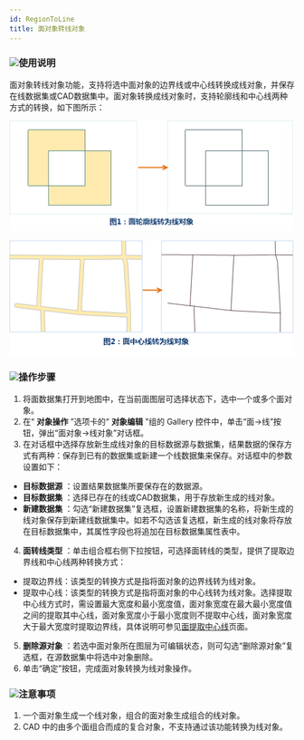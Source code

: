 ```yaml
---
id: RegionToLine
title: 面对象转线对象  
---  
```

### ![](../../../img/read.gif)使用说明

面对象转线对象功能，支持将选中面对象的边界线或中心线转换成线对象，并保存在线数据集或CAD数据集中。面对象转换成线对象时，支持轮廓线和中心线两种方式的转换，如下图所示：

![](img/RegionToLine1.png)  

![](img/RegionToLine2.png)  


### ![](../../../img/read.gif)操作步骤

1. 将面数据集打开到地图中，在当前面图层可选择状态下，选中一个或多个面对象。
2. 在“ **对象操作** ”选项卡的“ **对象编辑** ”组的 Gallery 控件中，单击“面->线”按钮，弹出“面对象->线对象”对话框。 
3. 在对话框中选择存放新生成线对象的目标数据源与数据集，结果数据的保存方式有两种：保存到已有的数据集或新建一个线数据集来保存。对话框中的参数设置如下： 
  * **目标数据源** ：设置结果数据集所要保存在的数据源。
  * **目标数据集** ：选择已存在的线或CAD数据集，用于存放新生成的线对象。
  * **新建数据集** ：勾选“新建数据集”复选框，设置新建数据集的名称，将新生成的线对象保存到新建线数据集中。如若不勾选该复选框，新生成的线对象将存放在目标数据集中，其属性字段也将追加在目标数据集属性表中。
4. **面转线类型** ：单击组合框右侧下拉按钮，可选择面转线的类型，提供了提取边界线和中心线两种转换方式： 
  * 提取边界线：该类型的转换方式是指将面对象的边界线转为线对象。
  * 提取中心线：该类型的转换方式是指将面对象的中心线转为线对象。选择提取中心线方式时，需设置最大宽度和最小宽度值，面对象宽度在最大最小宽度值之间的提取其中心线，面对象宽度小于最小宽度则不提取中心线，面对象宽度大于最大宽度时提取边界线，具体说明可参见[面提取中心线](../../Vector/RegionToCenterLine)页面。
5. **删除源对象** ：若选中面对象所在图层为可编辑状态，则可勾选“删除源对象”复选框，在源数据集中将选中对象删除。
6. 单击“确定”按钮，完成面对象转换为线对象操作。

### ![](../../../img/note.png)注意事项

1. 一个面对象生成一个线对象，组合的面对象生成组合的线对象。
2. CAD 中的由多个面组合而成的复合对象，不支持通过该功能转换为线对象。

